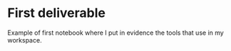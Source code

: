 # First deliverable

Example of first notebook where I put in evidence the tools that use in my workspace. 